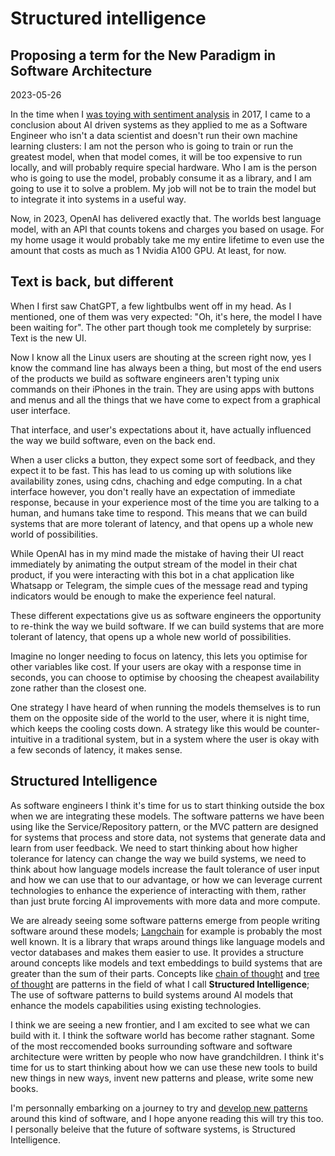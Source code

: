 <h1 class="title">Structured intelligence</h1>
<h2 class="subtitle">Proposing a term for the New Paradigm in Software Architecture</h2>
<span class="date">2023-05-26</span>

In the time when I [was toying with sentiment analysis](https://divanv.com/post/polymer-sentiment-aware/) in 2017, I came to a conclusion about AI driven systems as they applied to me as a Software Engineer who isn't a data scientist and doesn't run their own machine learning clusters: I am not the person who is going to train or run the greatest model, when that model comes, it will be too expensive to run locally, and will probably require special hardware. Who I am is the person who is going to use the model, probably consume it as a library, and I am going to use it to solve a problem. My job will not be to train the model but to integrate it into systems in a useful way.

Now, in 2023, OpenAI has delivered exactly that. The worlds best language model, with an API that counts tokens and charges you based on usage. For my home usage it would probably take me my entire lifetime to even use the amount that costs as much as 1 Nvidia A100 GPU. At least, for now.

## Text is back, but different

When I first saw ChatGPT, a few lightbulbs went off in my head. As I mentioned, one of them was very expected: "Oh, it's here, the model I have been waiting for". The other part though took me completely by surprise: Text is the new UI.

Now I know all the Linux users are shouting at the screen right now, yes I know the command line has always been a thing, but most of the end users of the products we build as software engineers aren't typing unix commands on their iPhones in the train. They are using apps with buttons and menus and all the things that we have come to expect from a graphical user interface.

That interface, and user's expectations about it, have actually influenced the way we build software, even on the back end.

When a user clicks a button, they expect some sort of feedback, and they expect it to be fast. This has lead to us coming up with solutions like availability zones, using cdns, chaching and edge computing. In a chat interface however, you don't really have an expectation of immediate response, because in your experience most of the time you are talking to a human, and humans take time to respond. This means that we can build systems that are more tolerant of latency, and that opens up a whole new world of possibilities.

While OpenAI has in my mind made the mistake of having their UI react immediately by animating the output stream of the model in their chat product, if you were interacting with this bot in a chat application like Whatsapp or Telegram, the simple cues of the message read and typing indicators would be enough to make the experience feel natural.

These different expectations give us as software engineers the opportunity to re-think the way we build software. If we can build systems that are more tolerant of latency, that opens up a whole new world of possibilities.

Imagine no longer needing to focus on latency, this lets you optimise for other variables like cost. If your users are okay with a response time in seconds, you can choose to optimise by choosing the cheapest availability zone rather than the closest one.

One strategy I have heard of when running the models themselves is to run them on the opposite side of the world to the user, where it is night time, which keeps the cooling costs down. A strategy like this would be counter-intuitive in a traditional system, but in a system where the user is okay with a few seconds of latency, it makes sense.

## Structured Intelligence

As software engineers I think it's time for us to start thinking outside the box when we are integrating these models. The software patterns we have been using like the Service/Repository pattern, or the MVC pattern are designed for systems that process and store data, not systems that generate data and learn from user feedback. We need to start thinking about how higher tolerance for latency can change the way we build systems, we need to think about how language models increase the fault tolerance of user input and how we can use that to our advantage, or how we can leverage current technologies to enhance the experience of interacting with them, rather than just brute forcing AI improvements with more data and more compute.

We are already seeing some software patterns emerge from people writing software around these models; [Langchain](https://python.langchain.com/en/latest/index.html) for example is probably the most well known. It is a library that wraps around things like language models and vector databases and makes them easier to use. It provides a structure around concepts like models and text embeddings to build systems that are greater than the sum of their parts. Concepts like [chain of thought](https://arxiv.org/abs/2201.11903) and [tree of thought](https://github.com/kyegomez/tree-of-thoughts) are patterns in the field of what I call **Structured Intelligence**; The use of software patterns to build systems around AI models that enhance the models capabilities using existing technologies.

I think we are seeing a new frontier, and I am excited to see what we can build with it. I think the software world has become rather stagnant. Some of the most reccomended books surrounding software and software architecture were written by people who now have grandchildren. I think it's time for us to start thinking about how we can use these new tools to build new things in new ways, invent new patterns and please, write some new books.

I'm personnally embarking on a journey to try and [develop new patterns](https://github.com/divanvisagie/Layer-Capability-Pattern) around this kind of software, and I hope anyone reading this will try this too. I personally beleive that the future of software systems, is Structured Intelligence.
